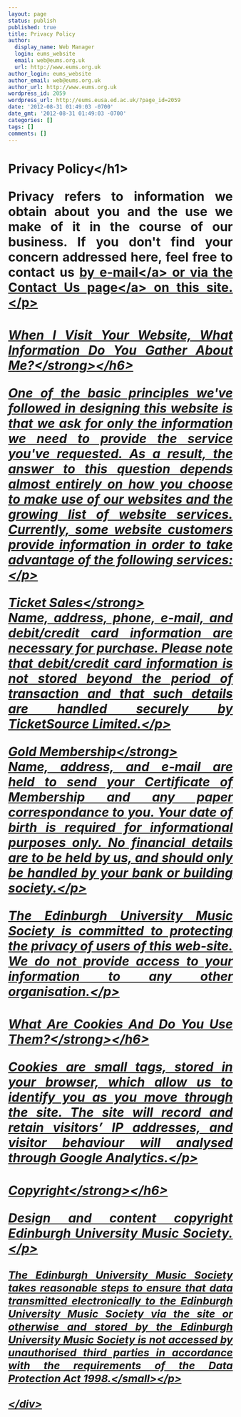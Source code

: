 ```yaml
---
layout: page
status: publish
published: true
title: Privacy Policy
author:
  display_name: Web Manager
  login: eums_website
  email: web@eums.org.uk
  url: http://www.eums.org.uk
author_login: eums_website
author_email: web@eums.org.uk
author_url: http://www.eums.org.uk
wordpress_id: 2059
wordpress_url: http://eums.eusa.ed.ac.uk/?page_id=2059
date: '2012-08-31 01:49:03 -0700'
date_gmt: '2012-08-31 01:49:03 -0700'
categories: []
tags: []
comments: []
---
```

<h1 style="text-align: justify;">Privacy Policy<&#47;h1></p>
<div id="node-268">
<p style="text-align: justify;">Privacy refers to information we obtain about you and the use we make of it in the course of our business. If you don't find your concern addressed here, feel free to contact us <a title="Email us" href="mailto:publicity@eums.org.uk" target="_blank">by e-mail<&#47;a> or <a title="Contact us" href="http:&#47;&#47;eums.eusa.ed.ac.uk&#47;contact&#47;">via the Contact Us page<&#47;a> on this site.<&#47;p></p>
<h6 style="text-align: justify;"><strong>When I Visit Your Website, What Information Do You Gather About Me?<&#47;strong><&#47;h6></p>
<p style="text-align: justify;">One of the basic principles we've followed in designing this website is that we ask for only the information we need to provide the service you've requested. As a result, the answer to this question depends almost entirely on how you choose to make use of our websites and the growing list of website services. Currently, some website customers provide information in order to take advantage of the following services:<&#47;p></p>
<p style="text-align: justify;"><strong>Ticket Sales<&#47;strong><br />
Name, address, phone, e-mail, and debit&#47;credit card information are necessary for purchase. Please note that debit&#47;credit card information is not stored beyond the period of transaction and that such details are handled securely by TicketSource Limited.<&#47;p></p>
<p style="text-align: justify;"><strong>Gold Membership<&#47;strong><br />
Name, address, and e-mail are held&nbsp;to send your Certificate of Membership and any paper correspondance to you. Your date of birth is required for informational purposes only. No financial details are to be held by us, and should only be handled by your bank or building society.<&#47;p></p>
<p style="text-align: justify;">The Edinburgh University Music Society is committed to protecting the privacy of users of this web-site. We do not provide access to your information to any other organisation.<&#47;p></p>
<h6 style="text-align: justify;"><strong>What Are Cookies And Do You Use Them?<&#47;strong><&#47;h6></p>
<p style="text-align: justify;">Cookies are small tags, stored in your browser, which allow us to identify you as you move through the site. The site will record and retain visitors&rsquo; IP addresses, and visitor behaviour will analysed through Google Analytics.<&#47;p></p>
<h6 style="text-align: justify;"><strong>Copyright<&#47;strong><&#47;h6></p>
<p style="text-align: justify;">Design and content copyright Edinburgh University Music Society.<&#47;p></p>
<p style="text-align: justify;"><small>The Edinburgh University Music Society takes reasonable steps to ensure that data transmitted electronically to the Edinburgh University Music Society via the site or otherwise and stored by the Edinburgh University Music Society is not accessed by unauthorised third parties in accordance with the requirements of the Data Protection Act 1998.<&#47;small><&#47;p></p>
<p><&#47;div></p>
